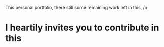 This personal portfolio,
there still some remaining work left in this, /n
# I heartily invites you to contribute in this #
